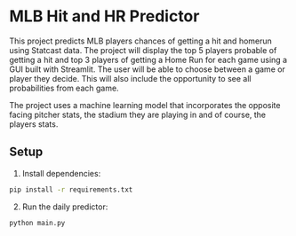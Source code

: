 # MLB Hit and HR Predictor

This project predicts MLB players chances of getting a hit and homerun using Statcast data. 
The project will display the top 5 players probable of getting a hit and top 3 players of getting a Home Run for each game using a GUI built with Streamlit. 
The user will be able to choose between a game or player they decide. This will also include the opportunity to see all probabilities from each game. 

The project uses a machine learning model that incorporates the opposite facing pitcher stats, the stadium they are playing in and of course, the players stats. 


## Setup
1. Install dependencies:
```bash
pip install -r requirements.txt
```

2. Run the daily predictor:
```bash
python main.py
```
